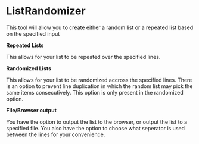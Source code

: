# ListRandomizer

This tool will allow you to create either a random list or a repeated list based on the specified input

**Repeated Lists**

This allows for your list to be repeated over the specified lines.

**Randomized Lists**

This allows for your list to be randomized accross the specified lines. There is an option to prevent line duplication in which the random list may pick the same items consecutively. This option is only present in the randomized option. 

**File/Browser output**

You have the option to output the list to the browser, or output the list to a specified file. You also have the option to choose what seperator is used between the lines for your convenience.
